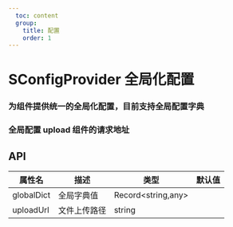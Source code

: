 ```yaml
---
  toc: content
  group:
    title: 配置
    order: 1
---
```


# SConfigProvider 全局化配置

### 为组件提供统一的全局化配置，目前支持全局配置字典

<code src="./demos/detail.tsx"></code>

### 全局配置 upload 组件的请求地址

<code src="./demos/uploadUrl.tsx"></code>

## API

| 属性名     | 描述         | 类型               | 默认值 |
| ---------- | ------------ | ------------------ | ------ |
| globalDict | 全局字典值   | Record<string,any> |        |
| uploadUrl  | 文件上传路径 | string             |        |
